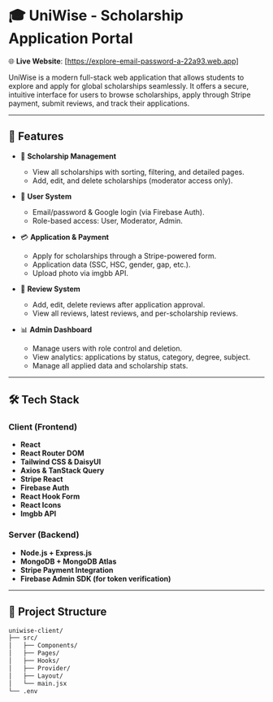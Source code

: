 # 🎓 UniWise - Scholarship Application Portal

🌐 **Live Website**: [https://explore-email-password-a-22a93.web.app]

UniWise is a modern full-stack web application that allows students to explore and apply for global scholarships seamlessly. It offers a secure, intuitive interface for users to browse scholarships, apply through Stripe payment, submit reviews, and track their applications.

---

## 🚀 Features

- 🏫 **Scholarship Management**
  - View all scholarships with sorting, filtering, and detailed pages.
  - Add, edit, and delete scholarships (moderator access only).

- 👥 **User System**
  - Email/password & Google login (via Firebase Auth).
  - Role-based access: User, Moderator, Admin.

- 💳 **Application & Payment**
  - Apply for scholarships through a Stripe-powered form.
  - Application data (SSC, HSC, gender, gap, etc.).
  - Upload photo via imgbb API.

- 📝 **Review System**
  - Add, edit, delete reviews after application approval.
  - View all reviews, latest reviews, and per-scholarship reviews.

- 📊 **Admin Dashboard**
  - Manage users with role control and deletion.
  - View analytics: applications by status, category, degree, subject.
  - Manage all applied data and scholarship stats.

---

## 🛠️ Tech Stack

### Client (Frontend)
- **React**
- **React Router DOM**
- **Tailwind CSS & DaisyUI**
- **Axios & TanStack Query**
- **Stripe React**
- **Firebase Auth**
- **React Hook Form**
- **React Icons**
- **Imgbb API**

### Server (Backend)
- **Node.js + Express.js**
- **MongoDB + MongoDB Atlas**
- **Stripe Payment Integration**
- **Firebase Admin SDK (for token verification)**

---

## 📂 Project Structure

```bash
uniwise-client/
├── src/
│   ├── Components/
│   ├── Pages/
│   ├── Hooks/
│   ├── Provider/
│   ├── Layout/
│   └── main.jsx
└── .env
